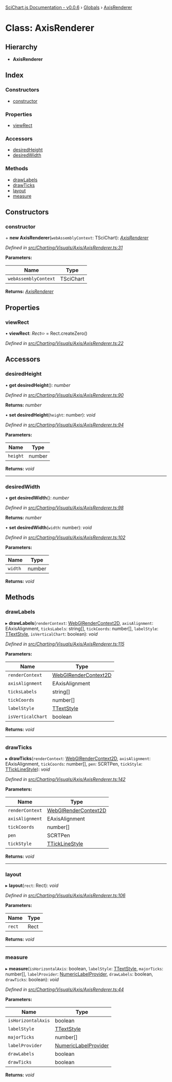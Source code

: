 [SciChart.js Documentation - v0.0.6](../README.md) › [Globals](../globals.md) › [AxisRenderer](axisrenderer.md)

# Class: AxisRenderer

## Hierarchy

* **AxisRenderer**

## Index

### Constructors

* [constructor](axisrenderer.md#constructor)

### Properties

* [viewRect](axisrenderer.md#viewrect)

### Accessors

* [desiredHeight](axisrenderer.md#desiredheight)
* [desiredWidth](axisrenderer.md#desiredwidth)

### Methods

* [drawLabels](axisrenderer.md#drawlabels)
* [drawTicks](axisrenderer.md#drawticks)
* [layout](axisrenderer.md#layout)
* [measure](axisrenderer.md#measure)

## Constructors

###  constructor

\+ **new AxisRenderer**(`webAssemblyContext`: TSciChart): *[AxisRenderer](axisrenderer.md)*

*Defined in [src/Charting/Visuals/Axis/AxisRenderer.ts:31](https://github.com/ABTSoftware/SciChart.Dev/blob/272ab7fc7f/Web/src/SciChart/src/Charting/Visuals/Axis/AxisRenderer.ts#L31)*

**Parameters:**

Name | Type |
------ | ------ |
`webAssemblyContext` | TSciChart |

**Returns:** *[AxisRenderer](axisrenderer.md)*

## Properties

###  viewRect

• **viewRect**: *Rect‹›* = Rect.createZero()

*Defined in [src/Charting/Visuals/Axis/AxisRenderer.ts:22](https://github.com/ABTSoftware/SciChart.Dev/blob/272ab7fc7f/Web/src/SciChart/src/Charting/Visuals/Axis/AxisRenderer.ts#L22)*

## Accessors

###  desiredHeight

• **get desiredHeight**(): *number*

*Defined in [src/Charting/Visuals/Axis/AxisRenderer.ts:90](https://github.com/ABTSoftware/SciChart.Dev/blob/272ab7fc7f/Web/src/SciChart/src/Charting/Visuals/Axis/AxisRenderer.ts#L90)*

**Returns:** *number*

• **set desiredHeight**(`height`: number): *void*

*Defined in [src/Charting/Visuals/Axis/AxisRenderer.ts:94](https://github.com/ABTSoftware/SciChart.Dev/blob/272ab7fc7f/Web/src/SciChart/src/Charting/Visuals/Axis/AxisRenderer.ts#L94)*

**Parameters:**

Name | Type |
------ | ------ |
`height` | number |

**Returns:** *void*

___

###  desiredWidth

• **get desiredWidth**(): *number*

*Defined in [src/Charting/Visuals/Axis/AxisRenderer.ts:98](https://github.com/ABTSoftware/SciChart.Dev/blob/272ab7fc7f/Web/src/SciChart/src/Charting/Visuals/Axis/AxisRenderer.ts#L98)*

**Returns:** *number*

• **set desiredWidth**(`width`: number): *void*

*Defined in [src/Charting/Visuals/Axis/AxisRenderer.ts:102](https://github.com/ABTSoftware/SciChart.Dev/blob/272ab7fc7f/Web/src/SciChart/src/Charting/Visuals/Axis/AxisRenderer.ts#L102)*

**Parameters:**

Name | Type |
------ | ------ |
`width` | number |

**Returns:** *void*

## Methods

###  drawLabels

▸ **drawLabels**(`renderContext`: [WebGlRenderContext2D](webglrendercontext2d.md), `axisAlignment`: EAxisAlignment, `ticksLabels`: string[], `tickCoords`: number[], `labelStyle`: [TTextStyle](../globals.md#ttextstyle), `isVerticalChart`: boolean): *void*

*Defined in [src/Charting/Visuals/Axis/AxisRenderer.ts:115](https://github.com/ABTSoftware/SciChart.Dev/blob/272ab7fc7f/Web/src/SciChart/src/Charting/Visuals/Axis/AxisRenderer.ts#L115)*

**Parameters:**

Name | Type |
------ | ------ |
`renderContext` | [WebGlRenderContext2D](webglrendercontext2d.md) |
`axisAlignment` | EAxisAlignment |
`ticksLabels` | string[] |
`tickCoords` | number[] |
`labelStyle` | [TTextStyle](../globals.md#ttextstyle) |
`isVerticalChart` | boolean |

**Returns:** *void*

___

###  drawTicks

▸ **drawTicks**(`renderContext`: [WebGlRenderContext2D](webglrendercontext2d.md), `axisAlignment`: EAxisAlignment, `tickCoords`: number[], `pen`: SCRTPen, `tickStyle`: [TTickLineStyle](../globals.md#tticklinestyle)): *void*

*Defined in [src/Charting/Visuals/Axis/AxisRenderer.ts:142](https://github.com/ABTSoftware/SciChart.Dev/blob/272ab7fc7f/Web/src/SciChart/src/Charting/Visuals/Axis/AxisRenderer.ts#L142)*

**Parameters:**

Name | Type |
------ | ------ |
`renderContext` | [WebGlRenderContext2D](webglrendercontext2d.md) |
`axisAlignment` | EAxisAlignment |
`tickCoords` | number[] |
`pen` | SCRTPen |
`tickStyle` | [TTickLineStyle](../globals.md#tticklinestyle) |

**Returns:** *void*

___

###  layout

▸ **layout**(`rect`: Rect): *void*

*Defined in [src/Charting/Visuals/Axis/AxisRenderer.ts:106](https://github.com/ABTSoftware/SciChart.Dev/blob/272ab7fc7f/Web/src/SciChart/src/Charting/Visuals/Axis/AxisRenderer.ts#L106)*

**Parameters:**

Name | Type |
------ | ------ |
`rect` | Rect |

**Returns:** *void*

___

###  measure

▸ **measure**(`isHorizontalAxis`: boolean, `labelStyle`: [TTextStyle](../globals.md#ttextstyle), `majorTicks`: number[], `labelProvider`: [NumericLabelProvider](numericlabelprovider.md), `drawLabels`: boolean, `drawTicks`: boolean): *void*

*Defined in [src/Charting/Visuals/Axis/AxisRenderer.ts:44](https://github.com/ABTSoftware/SciChart.Dev/blob/272ab7fc7f/Web/src/SciChart/src/Charting/Visuals/Axis/AxisRenderer.ts#L44)*

**Parameters:**

Name | Type |
------ | ------ |
`isHorizontalAxis` | boolean |
`labelStyle` | [TTextStyle](../globals.md#ttextstyle) |
`majorTicks` | number[] |
`labelProvider` | [NumericLabelProvider](numericlabelprovider.md) |
`drawLabels` | boolean |
`drawTicks` | boolean |

**Returns:** *void*
